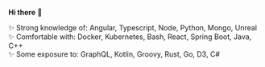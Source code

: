 **Hi there** 👋

✨ Strong knowledge of: Angular, Typescript, Node, Python, Mongo, Unreal  
✨ Comfortable with: Docker, Kubernetes, Bash, React, Spring Boot, Java, C++  
✨ Some exposure to: GraphQL, Kotlin, Groovy, Rust, Go, D3, C#  
